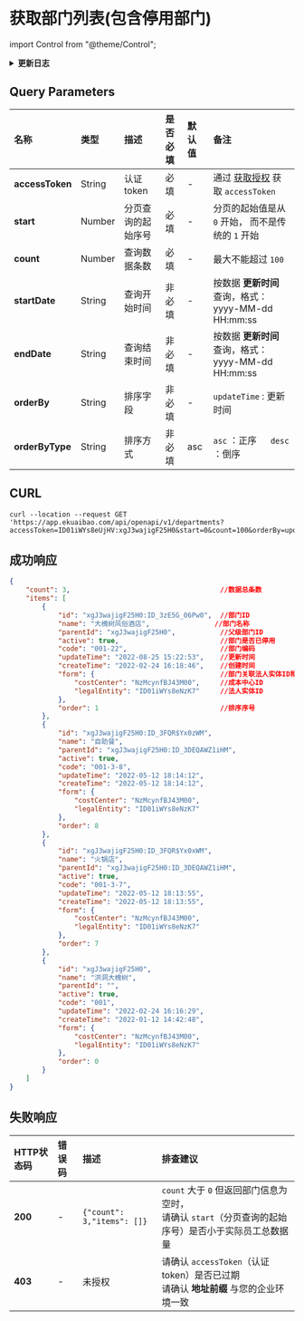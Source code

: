 # 获取部门列表(包含停用部门) 

import Control from "@theme/Control";

<Control
method="GET"
url="/api/openapi/v1/departments"
/>

<details>
  <summary><b>更新日志</b></summary>
  <div>

  [**1.11.0**](/docs/open-api/notice/update-log#1110)&emsp;-> 🐞 新增了 `orderBy` 和 `orderByType` 参数，接口【**成功响应**】数据可按照 `updateTime`（更新时间）排序。<br/>
  [**1.6.0**](/docs/open-api/notice/update-log#160) &emsp; -> 🐞 **成功响应** 中增加 `order`（排序序号）参数。<br/>
  [**1.1.0**](/docs/open-api/notice/update-log#110) &emsp; -> 🐞 新增了 `startDate` 和 `endDate` 参数，根据 **更新时间** 过滤列表数据，并且返回值中增加 `createTime` 和 `updateTime` 参数。<br/>

  </div>
</details>

## Query Parameters

| 名称 | 类型 | 描述 | 是否必填 | 默认值 | 备注 |
| :--- | :--- | :--- | :--- |:--- | :--- |
| **accessToken** | String | 认证token	    | 必填 | - | 通过 [获取授权](/docs/open-api/getting-started/auth) 获取 `accessToken` |
| **start**       | Number | 分页查询的起始序号 | 必填 | - | 分页的起始值是从 `0` 开始， 而不是传统的 `1` 开始 |
| **count**       | Number | 查询数据条数      | 必填 | - | 最大不能超过 `100` |
| **startDate**   | String | 查询开始时间 | 非必填 | - | 按数据 **更新时间** 查询，格式：yyyy-MM-dd HH:mm:ss |
| **endDate**     | String | 查询结束时间 | 非必填 | - | 按数据 **更新时间** 查询，格式：yyyy-MM-dd HH:mm:ss |
| **orderBy**     | String  | 排序字段    | 非必填 | - | `updateTime` : 更新时间 |
| **orderByType** | String  | 排序方式    | 非必填 | asc | `asc` ：正序 &emsp; `desc` ：倒序 |

## CURL
```shell
curl --location --request GET 'https://app.ekuaibao.com/api/openapi/v1/departments?accessToken=ID01iWYs8eUjHV:xgJ3wajigF25H0&start=0&count=100&orderBy=updateTime&orderByType=desc'
```

## 成功响应
```json
{
    "count": 3,                                     //数据总条数
    "items": [
        {
            "id": "xgJ3wajigF25H0:ID_3zE5G_06Pw0",  //部门ID
            "name": "大槐树风俗酒店",                //部门名称
            "parentId": "xgJ3wajigF25H0",		    //父级部门ID
            "active": true,                         //部门是否已停用
            "code": "001-22",                       //部门编码
            "updateTime": "2022-08-25 15:22:53",    //更新时间
            "createTime": "2022-02-24 16:18:46",    //创建时间
            "form": {                               //部门关联法人实体ID和成本中心ID
                "costCenter": "NzMcynfBJ43M00",     //成本中心ID
                "legalEntity": "ID01iWYs8eNzK7"     //法人实体ID
            },
            "order": 1                              //排序序号
        },
        {
            "id": "xgJ3wajigF25H0:ID_3FQR$Yx0zWM",
            "name": "自助餐",
            "parentId": "xgJ3wajigF25H0:ID_3DEQAWZ1iHM",
            "active": true,
            "code": "001-3-8",
            "updateTime": "2022-05-12 18:14:12",
            "createTime": "2022-05-12 18:14:12",
            "form": {
                "costCenter": "NzMcynfBJ43M00",
                "legalEntity": "ID01iWYs8eNzK7"
            },
            "order": 8
        },
        {
            "id": "xgJ3wajigF25H0:ID_3FQR$Yx0xWM",
            "name": "火锅店",
            "parentId": "xgJ3wajigF25H0:ID_3DEQAWZ1iHM",
            "active": true,
            "code": "001-3-7",
            "updateTime": "2022-05-12 18:13:55",
            "createTime": "2022-05-12 18:13:55",
            "form": {
                "costCenter": "NzMcynfBJ43M00",
                "legalEntity": "ID01iWYs8eNzK7"
            },
            "order": 7
        },
        {
            "id": "xgJ3wajigF25H0",
            "name": "洪洞大槐树",
            "parentId": "",
            "active": true,
            "code": "001",
            "updateTime": "2022-02-24 16:16:29",
            "createTime": "2022-01-12 14:42:48",
            "form": {
                "costCenter": "NzMcynfBJ43M00",
                "legalEntity": "ID01iWYs8eNzK7"
            },
            "order": 0
        }
    ]
}
```

## 失败响应
| HTTP状态码 | 错误码 | 描述 | 排查建议 |
| :--- | :--- | :--- | :--- |
| **200** | - | `{"count": 3,"items": []}` | `count` 大于 `0` 但返回部门信息为空时，<br/>请确认 `start`（分页查询的起始序号）是否小于实际员工总数据量 |
| **403** | - | 未授权 | 请确认 `accessToken`（认证token）是否已过期<br/>请确认 **地址前缀** 与您的企业环境一致 | 

